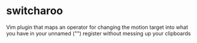 # switcharoo
Vim plugin that maps an operator for changing the motion target into what you have in your unnamed ("") register without messing up your clipboards
